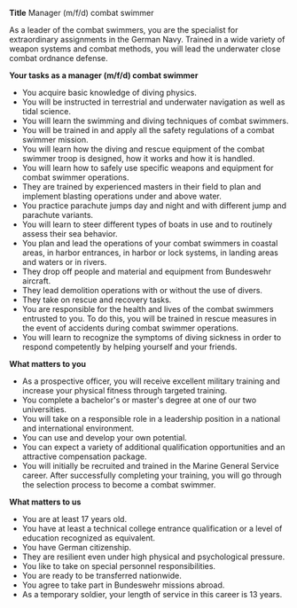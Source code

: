 **Title**
Manager (m/f/d) combat swimmer

As a leader of the combat swimmers, you are the specialist for extraordinary assignments in the German Navy. Trained in a wide variety of weapon systems and combat methods, you will lead the underwater close combat ordnance defense.

**Your tasks as a manager (m/f/d) combat swimmer**

-	You acquire basic knowledge of diving physics.
-	You will be instructed in terrestrial and underwater navigation as well as tidal science.
-	You will learn the swimming and diving techniques of combat swimmers.
-	You will be trained in and apply all the safety regulations of a combat swimmer mission.
-	You will learn how the diving and rescue equipment of the combat swimmer troop is designed, how it works and how it is handled.
-	You will learn how to safely use specific weapons and equipment for combat swimmer operations.
-	They are trained by experienced masters in their field to plan and implement blasting operations under and above water.
-	You practice parachute jumps day and night and with different jump and parachute variants.
-	You will learn to steer different types of boats in use and to routinely assess their sea behavior.
-	You plan and lead the operations of your combat swimmers in coastal areas, in harbor entrances, in harbor or lock systems, in landing areas and waters or in rivers.
-	They drop off people and material and equipment from Bundeswehr aircraft.
-	They lead demolition operations with or without the use of divers.
-	They take on rescue and recovery tasks.
-	You are responsible for the health and lives of the combat swimmers entrusted to you. To do this, you will be trained in rescue measures in the event of accidents during combat swimmer operations.
-	You will learn to recognize the symptoms of diving sickness in order to respond competently by helping yourself and your friends.

**What matters to you**

-	As a prospective officer, you will receive excellent military training and increase your physical fitness through targeted training.
-	You complete a bachelor's or master's degree at one of our two universities.
-	You will take on a responsible role in a leadership position in a national and international environment.
-	You can use and develop your own potential.
-	You can expect a variety of additional qualification opportunities and an attractive compensation package.
-	You will initially be recruited and trained in the Marine General Service career. After successfully completing your training, you will go through the selection process to become a combat swimmer.

**What matters to us**

-	You are at least 17 years old.
-	You have at least a technical college entrance qualification or a level of education recognized as equivalent.
-	You have German citizenship.
-	They are resilient even under high physical and psychological pressure.
-	You like to take on special personnel responsibilities.
-	You are ready to be transferred nationwide.
-	You agree to take part in Bundeswehr missions abroad.
-	As a temporary soldier, your length of service in this career is 13 years.
